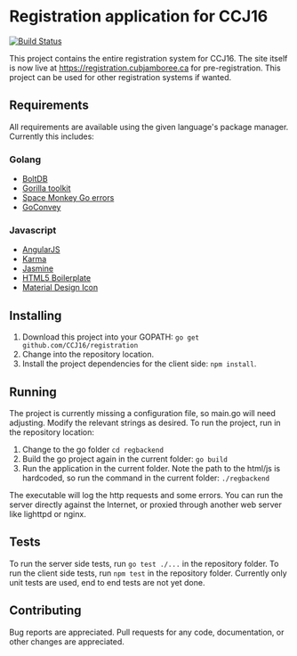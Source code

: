 # Registration application for CCJ16
[![Build Status](https://travis-ci.org/CCJ16/registration.svg?branch=master)](https://travis-ci.org/CCJ16/registration)

This project contains the entire registration system for CCJ16.  The site itself is now live at https://registration.cubjamboree.ca for pre-registration.  This project can be used for other registration systems if wanted.

## Requirements

All requirements are available using the given language's package manager.  Currently this includes:

### Golang
 - [BoltDB](https://github.com/CCJ16/registration/regbackend)
 - [Gorilla toolkit](http://www.gorillatoolkit.org/)
 - [Space Monkey Go errors](https://github.com/spacemonkeygo/errors)
 - [GoConvey](https://github.com/smartystreets/goconvey)

### Javascript
 - [AngularJS](http://angularjs.org)
 - [Karma](http://karma-runner.github.io/0.12/index.html)
 - [Jasmine](http://jasmine.github.io/)
 - [HTML5 Boilerplate](https://html5boilerplate.com/)
 - [Material Design Icon](https://github.com/google/material-design-icons)

## Installing

1. Download this project into your GOPATH: `go get github.com/CCJ16/registration`
2. Change into the repository location.
3. Install the project dependencies for the client side: `npm install`.

## Running

The project is currently missing a configuration file, so main.go will need adjusting.  Modify the relevant strings as desired.  To run the project, run in the repository location:

1. Change to the go folder `cd regbackend`
2. Build the go project again in the current folder: `go build`
3. Run the application in the current folder.  Note the path to the html/js is hardcoded, so run the command in the current folder: `./regbackend`

The executable will log the http requests and some errors.  You can run the server directly against the Internet, or proxied through another web server like lighttpd or nginx.

## Tests

To run the server side tests, run `go test ./...` in the repository folder.  To run the client side tests, run `npm test` in the repository folder.  Currently only unit tests are used, end to end tests are not yet done.

## Contributing

Bug reports are appreciated.  Pull requests for any code, documentation, or other changes are appreciated.
